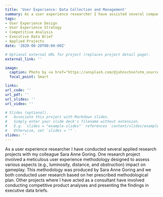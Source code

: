 ```yaml
---
title: 'User Experience: Data Collection and Management'
summary: As a user experience researcher I have assisted several companies as a consultant. One avenue of research involved generating competitive analyses of related products or services. A second avenue of research involved conducting research to assess the overall user experience of an Augmented Reality education application.   
tags:
- User Experience Design
- User Experience Strategy
- Competitive Analysis
- Executive Data Brief
- Applied Projects
date: '2020-08-20T00:00:00Z'

# Optional external URL for project (replaces project detail page).
external_link: ''

image: 
  caption: Photo by <a href="https://unsplash.com/@johnschno?utm_source=unsplash&utm_medium=referral&utm_content=creditCopyText">John Schnobrich</a> on <a href="https://unsplash.com/s/photos/user-experience-research?utm_source=unsplash&utm_medium=referral&utm_content=creditCopyText">Unsplash</a> 
  focal_point: Smart

links:
url_code: ''
url_pdf: ''
url_slides: ''
url_video: ''

# Slides (optional).
#   Associate this project with Markdown slides.
#   Simply enter your slide deck's filename without extension.
#   E.g. `slides = "example-slides"` references `content/slides/example-slides.md`.
#   Otherwise, set `slides = ""`.
slides: ''
---
```


As a user experience researcher I have conducted several applied research projects with my colleague Sara Anne Goring. One research project involved a meticulous user experience methodology designed to assess various aspects (e.g., luminosity, distance, and obstruction) impact on gameplay. This methodology was produced by Sara Anne Goring and we both conducted user research based on her prescribed methodological plan. Other projects where I have acted as a consultant have involved conducting competitive product analyses and presenting the findings in executive data briefs. 
